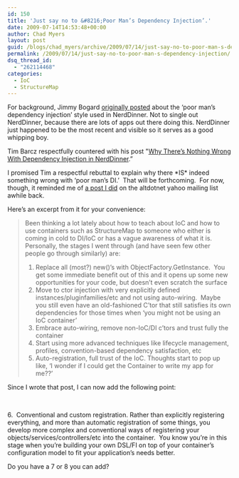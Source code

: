 ```yaml
---
id: 150
title: 'Just say no to &#8216;Poor Man’s Dependency Injection’.'
date: 2009-07-14T14:53:48+00:00
author: Chad Myers
layout: post
guid: /blogs/chad_myers/archive/2009/07/14/just-say-no-to-poor-man-s-dependency-injection.aspx
permalink: /2009/07/14/just-say-no-to-poor-man-s-dependency-injection/
dsq_thread_id:
  - "262114468"
categories:
  - IoC
  - StructureMap
---
```

For background, Jimmy Bogard [originally posted](http://www.lostechies.com/blogs/jimmy_bogard/archive/2009/07/03/how-not-to-do-dependency-injection-in-nerddinner.aspx) about the ‘poor man’s dependency injection’ style used in NerdDinner. Not to single out NerdDinner, because there are lots of apps out there doing this. NerdDinner just happened to be the most recent and visible so it serves as a good whipping boy.

Tim Barcz respectfully countered with his post "[Why There’s Nothing Wrong With Dependency Injection in NerdDinner](http://devlicio.us/blogs/tim_barcz/archive/2009/07/12/why-there-s-nothing-wrong-with-dependency-injection-in-nerddinner.aspx).”

I promised Tim a respectful rebuttal to explain why there \*IS\* indeed something wrong with ‘poor man’s DI.’&#160; That will be forthcoming.&#160; For now, though, it reminded me of [a post I did](http://tech.groups.yahoo.com/group/altdotnet/message/10434) on the altdotnet yahoo mailing list awhile back.

Here’s an excerpt from it for your convenience:

> Been thinking a lot lately about how to teach about IoC and how to use containers such as StructureMap to someone who either is coming in cold to DI/IoC or has a vague awareness of what it is.   
> Personally, the stages I went through (and have seen few other people go through similarly) are:
> 
>   1. Replace all (most?) new()&#8217;s with ObjectFactory.GetInstance<T>.&#160; You get some immediate benefit out of this and it opens up some new opportunities for your code, but doesn&#8217;t even scratch the surface 
>   2. Move to ctor injection with very explicitly defined instances/pluginfamilies/etc and not using auto-wiring.&#160; Maybe you still even have an old-fashioned C&#8217;tor that still satisfies its own dependencies for those times when &#8216;you might not be using an IoC container&#8217; 
>   3. Embrace auto-wiring, remove non-IoC/DI c&#8217;tors and trust fully the container 
>   4. Start using more advanced techniques like lifecycle management, profiles, convention-based dependency satisfaction, etc 
>   5. Auto-registration, full trust of the IoC. Thoughts start to pop up like, &#8216;I wonder if I could get the Container to write my app for me??&#8217; 

Since I wrote that post, I can now add the following point:

&#160;

6.&#160; Conventional and custom registration. Rather than explicitly registering everything, and more than automatic registration of some things, you develop more complex and conventional ways of registering your objects/services/controllers/etc into the container.&#160; You know you’re in this stage when you’re building your own DSL/FI on top of your container’s configuration model to fit your application’s needs better.

Do you have a 7 or 8 you can add?